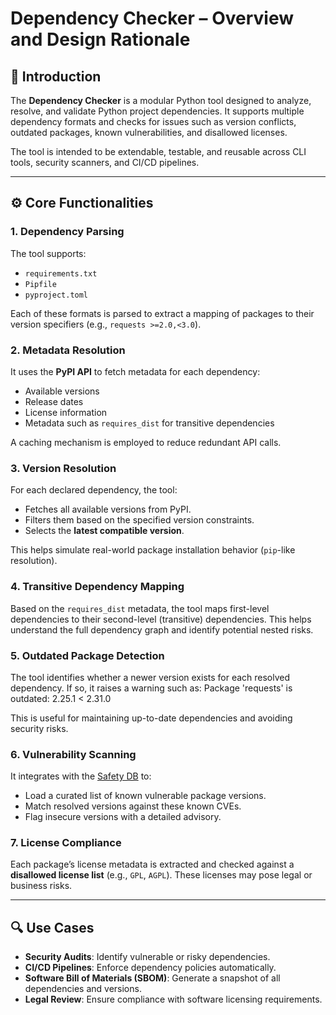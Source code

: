 # Dependency Checker – Overview and Design Rationale

## 📘 Introduction

The **Dependency Checker** is a modular Python tool designed to analyze, resolve, and validate Python project dependencies. It supports multiple dependency formats and checks for issues such as version conflicts, outdated packages, known vulnerabilities, and disallowed licenses.

The tool is intended to be extendable, testable, and reusable across CLI tools, security scanners, and CI/CD pipelines.

---

## ⚙️ Core Functionalities

### 1. **Dependency Parsing**
The tool supports:
- `requirements.txt`
- `Pipfile`
- `pyproject.toml`

Each of these formats is parsed to extract a mapping of packages to their version specifiers (e.g., `requests >=2.0,<3.0`).

### 2. **Metadata Resolution**
It uses the **PyPI API** to fetch metadata for each dependency:
- Available versions
- Release dates
- License information
- Metadata such as `requires_dist` for transitive dependencies

A caching mechanism is employed to reduce redundant API calls.

### 3. **Version Resolution**
For each declared dependency, the tool:
- Fetches all available versions from PyPI.
- Filters them based on the specified version constraints.
- Selects the **latest compatible version**.

This helps simulate real-world package installation behavior (`pip`-like resolution).

### 4. **Transitive Dependency Mapping**
Based on the `requires_dist` metadata, the tool maps first-level dependencies to their second-level (transitive) dependencies. This helps understand the full dependency graph and identify potential nested risks.

### 5. **Outdated Package Detection**
The tool identifies whether a newer version exists for each resolved dependency. If so, it raises a warning such as:
Package 'requests' is outdated: 2.25.1 < 2.31.0


This is useful for maintaining up-to-date dependencies and avoiding security risks.

### 6. **Vulnerability Scanning**
It integrates with the [Safety DB](https://github.com/pyupio/safety-db) to:
- Load a curated list of known vulnerable package versions.
- Match resolved versions against these known CVEs.
- Flag insecure versions with a detailed advisory.

### 7. **License Compliance**
Each package’s license metadata is extracted and checked against a **disallowed license list** (e.g., `GPL`, `AGPL`). These licenses may pose legal or business risks.

---

## 🔍 Use Cases

- **Security Audits**: Identify vulnerable or risky dependencies.
- **CI/CD Pipelines**: Enforce dependency policies automatically.
- **Software Bill of Materials (SBOM)**: Generate a snapshot of all dependencies and versions.
- **Legal Review**: Ensure compliance with software licensing requirements.


